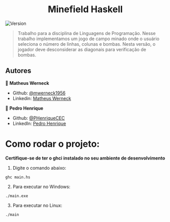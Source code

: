<h1 align="center">Minefield Haskell</h1>
<p>
  <img alt="Version" src="https://img.shields.io/badge/version-0.1.0-blue.svg?cacheSeconds=2592000" />
</p>

> Trabalho para a disciplina de Linguagens de Programação. Nesse trabalho implementamos um jogo de campo minado onde o usuário seleciona o número de linhas, colunas e bombas. Nesta versão, o jogador deve desconsiderar as diagonais para verificação de bombas.


## Autores


👤 **Matheus Werneck**

* Github: [@mwerneck1956](https://github.com/mwerneck1956)
* Linkedin: [Matheus Werneck](https://www.linkedin.com/in/matheus-werneck-2aa222178/)

👤 **Pedro Henrique**

* Github: [@PHenriqueCEC](https://github.com/PHenriqueCEC)
* LinkedIn: [Pedro Henrique](https://www.linkedin.com/in/pedro-henrique-almeida-77baa01a9/)

# Como rodar o projeto:

**Certifique-se de ter o ghci instalado no seu ambiente de desenvolvimento**

1. Digite o comando abaixo:
```
ghc main.hs
```

2. Para executar no Windows:
```
./main.exe
```

3. Para executar no Linux:
```
./main
```
